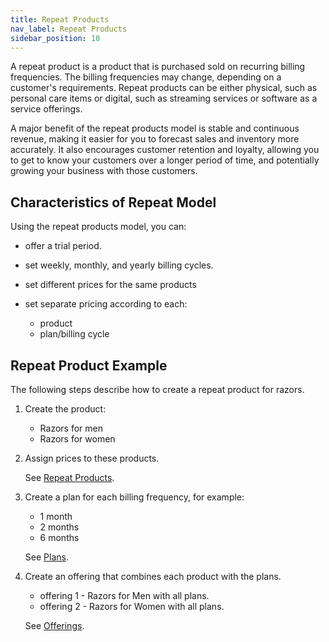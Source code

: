 ```yaml
---
title: Repeat Products 
nav_label: Repeat Products
sidebar_position: 10
---
```


A repeat product is a product that is purchased sold on recurring billing frequencies. The billing frequencies may change, depending on a customer's requirements. Repeat products can be either physical, such as personal care items or digital, such as streaming services or software as a service offerings.

A major benefit of the repeat products model is stable and continuous revenue, making it easier for you to forecast sales and inventory more accurately. It also encourages customer retention and loyalty, allowing you to get to know your customers over a longer period of time, and potentially growing your business with those customers.

## Characteristics of Repeat Model

Using the repeat products model, you can:

- offer a trial period.
- set weekly, monthly, and yearly billing cycles.
- set different prices for the same products
- set separate pricing according to each:

  - product
  - plan/billing cycle

## Repeat Product Example

The following steps describe how to create a repeat product for razors. 

1. Create the product:

    - Razors for men 
    - Razors for women

2. Assign prices to these products.

    See [Repeat Products](https://beta.elasticpath.dev/docs/commerce-manager/subscriptions/products/creating-products).
   
3. Create a plan for each billing frequency, for example:

    - 1 month
    - 2 months
    - 6 months

   See [Plans](https://beta.elasticpath.dev/docs/commerce-manager/subscriptions/subscription-plans/creating-plans).

4. Create an offering that combines each product with the plans. 

    - offering 1 - Razors for Men with all plans.
    - offering 2 - Razors for Women with all plans.

   See [Offerings](https://beta.elasticpath.dev/docs/commerce-manager/subscriptions/offerings/creating-offerings).
